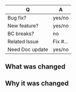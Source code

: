 | Q                 | A
| ----------------- | ----------
| Bug fix?          | yes/no
| New feature?      | yes/no    <!-- please update the /CHANGELOG.md file -->
| BC breaks?        | no     
| Related Issue     | Fix #...  <!-- will close issue automatically, if any -->
| Need Doc update   | yes/no


## What was changed

<!-- 
    Please give the reviewers and contributors 
    as many details as possible to understand your changes
-->

## Why it was changed

<!-- 
    Please explain why this change is necessary or interesting 
-->
